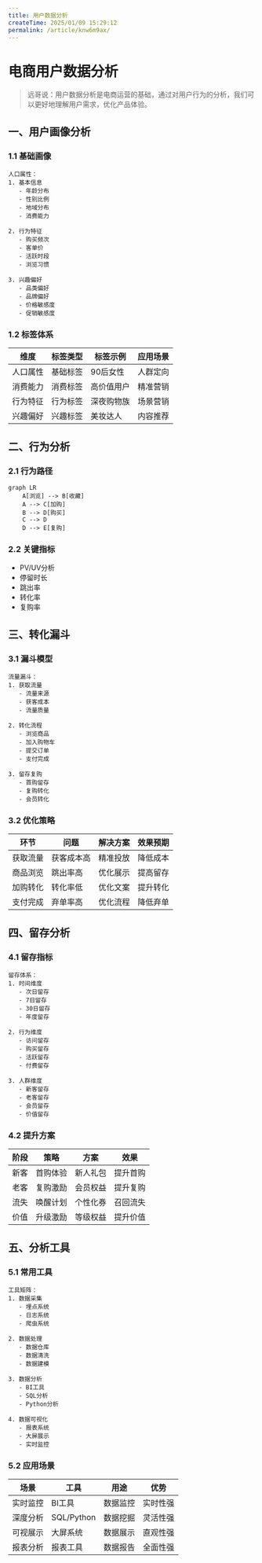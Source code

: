 ```yaml
---
title: 用户数据分析
createTime: 2025/01/09 15:29:12
permalink: /article/knw6m9ax/
---
```

# 电商用户数据分析

> 远哥说：用户数据分析是电商运营的基础，通过对用户行为的分析，我们可以更好地理解用户需求，优化产品体验。

## 一、用户画像分析

### 1.1 基础画像
```
人口属性：
1. 基本信息
   - 年龄分布
   - 性别比例
   - 地域分布
   - 消费能力

2. 行为特征
   - 购买频次
   - 客单价
   - 活跃时段
   - 浏览习惯

3. 兴趣偏好
   - 品类偏好
   - 品牌偏好
   - 价格敏感度
   - 促销敏感度
```

### 1.2 标签体系
| 维度 | 标签类型 | 标签示例 | 应用场景 |
|------|----------|----------|----------|
| 人口属性 | 基础标签 | 90后女性 | 人群定向 |
| 消费能力 | 消费标签 | 高价值用户 | 精准营销 |
| 行为特征 | 行为标签 | 深夜购物族 | 场景营销 |
| 兴趣偏好 | 兴趣标签 | 美妆达人 | 内容推荐 |

## 二、行为分析

### 2.1 行为路径
```mermaid
graph LR
    A[浏览] --> B[收藏]
    A --> C[加购]
    B --> D[购买]
    C --> D
    D --> E[复购]
```

### 2.2 关键指标
- PV/UV分析
- 停留时长
- 跳出率
- 转化率
- 复购率

## 三、转化漏斗

### 3.1 漏斗模型
```
流量漏斗：
1. 获取流量
   - 流量来源
   - 获客成本
   - 流量质量

2. 转化流程
   - 浏览商品
   - 加入购物车
   - 提交订单
   - 支付完成

3. 留存复购
   - 首购留存
   - 复购转化
   - 会员转化
```

### 3.2 优化策略
| 环节 | 问题 | 解决方案 | 效果预期 |
|------|------|----------|----------|
| 获取流量 | 获客成本高 | 精准投放 | 降低成本 |
| 商品浏览 | 跳出率高 | 优化展示 | 提高留存 |
| 加购转化 | 转化率低 | 优化文案 | 提升转化 |
| 支付完成 | 弃单率高 | 优化流程 | 降低弃单 |

## 四、留存分析

### 4.1 留存指标
```
留存体系：
1. 时间维度
   - 次日留存
   - 7日留存
   - 30日留存
   - 年度留存

2. 行为维度
   - 访问留存
   - 购买留存
   - 活跃留存
   - 付费留存

3. 人群维度
   - 新客留存
   - 老客留存
   - 会员留存
   - 价值留存
```

### 4.2 提升方案
| 阶段 | 策略 | 方案 | 效果 |
|------|------|------|------|
| 新客 | 首购体验 | 新人礼包 | 提升首购 |
| 老客 | 复购激励 | 会员权益 | 提升复购 |
| 流失 | 唤醒计划 | 个性化券 | 召回流失 |
| 价值 | 升级激励 | 等级权益 | 提升价值 |

## 五、分析工具

### 5.1 常用工具
```
工具矩阵：
1. 数据采集
   - 埋点系统
   - 日志系统
   - 爬虫系统

2. 数据处理
   - 数据仓库
   - 数据清洗
   - 数据建模

3. 数据分析
   - BI工具
   - SQL分析
   - Python分析

4. 数据可视化
   - 报表系统
   - 大屏展示
   - 实时监控
```

### 5.2 应用场景
| 场景 | 工具 | 用途 | 优势 |
|------|------|------|------|
| 实时监控 | BI工具 | 数据监控 | 实时性强 |
| 深度分析 | SQL/Python | 数据挖掘 | 灵活性强 |
| 可视展示 | 大屏系统 | 数据展示 | 直观性强 |
| 报表分析 | 报表工具 | 数据报告 | 全面性强 |
